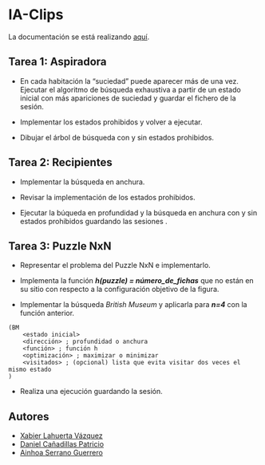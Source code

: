 # IA-Clips

La documentación se está realizando [aquí](https://www.overleaf.com/7918422837rtzyrsfxvnhb).

## Tarea 1: Aspiradora

- En cada habitación la “suciedad” puede aparecer más de una vez.  Ejecutar el algoritmo de búsqueda exhaustiva a partir de un estado inicial con más apariciones de suciedad y guardar el fichero de la sesión.

- Implementar los estados prohibidos y volver a ejecutar.

- Dibujar el árbol de búsqueda con y sin estados prohibidos.

## Tarea 2: Recipientes

- Implementar la búsqueda en anchura.

- Revisar la implementación de los estados prohibidos.

- Ejecutar la búqueda en profundidad y la búsqueda en anchura con y sin estados prohibidos guardando las sesiones .

## Tarea 3: Puzzle NxN

- Representar el problema del Puzzle NxN e implementarlo.

- Implementa la función __*h(puzzle) = número_de_fichas*__ que no están en su sitio con respecto a la configuración objetivo de la figura.

- Implementar la búsqueda *British Museum* y aplicarla para __*n=4*__ con la función anterior.

```clips
(BM
    <estado inicial>
    <dirección> ; profundidad o anchura
    <función> ; función h
    <optimización> ; maximizar o minimizar
    <visitados> ; (opcional) lista que evita visitar dos veces el mismo estado
)
```

- Realiza una ejecución guardando la sesión.

## Autores

- [Xabier Lahuerta Vázquez](https://github.com/Xabilahu)
- [Daniel Cañadillas Patricio](https://github.com/kaecius)
- [Ainhoa Serrano Guerrero](https://github.com/sgainhoa)
